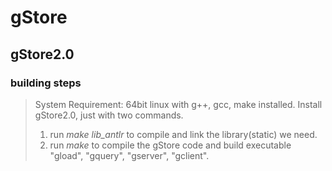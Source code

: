 gStore
======

## gStore2.0

### building steps
> System Requirement: 64bit linux with g++, gcc, make installed.
> Install gStore2.0, just with two commands. 
> 1) run
> *make lib_antlr*
> to compile and link the library(static) we need.
> 2) run
> *make*
> to compile the gStore code and build executable "gload", "gquery", "gserver", "gclient".
